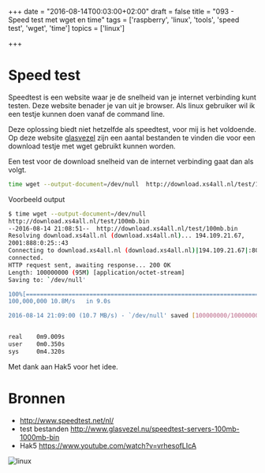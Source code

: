 +++
date = "2016-08-14T00:03:00+02:00"
draft = false
title = "093 - Speed test met wget en time"
tags = ['raspberry', 'linux', 'tools', 'speed test', 'wget', 'time']
topics = ['linux']

+++

# Speed test 

Speedtest is een website waar je de snelheid van je internet verbinding kunt
testen. Deze website benader je van uit je browser. Als linux gebruiker wil ik
een testje kunnen doen vanaf de command line.

Deze oplossing biedt niet hetzelfde als speedtest, voor mij is het voldoende. Op
deze website
[glasvezel](http://www.glasvezel.nu/speedtest-servers-100mb-1000mb-bin) zijn een
aantal bestanden te vinden die voor een download testje met wget gebruikt kunnen
worden. 

Een test voor de download snelheid van de internet verbinding gaat dan als
volgt.
```bash
time wget --output-document=/dev/null  http://download.xs4all.nl/test/100mb.bin
```

Voorbeeld output
```bash
$ time wget --output-document=/dev/null
http://download.xs4all.nl/test/100mb.bin
--2016-08-14 21:08:51--  http://download.xs4all.nl/test/100mb.bin
Resolving download.xs4all.nl (download.xs4all.nl)... 194.109.21.67,
2001:888:0:25::43
Connecting to download.xs4all.nl (download.xs4all.nl)|194.109.21.67|:80...
connected.
HTTP request sent, awaiting response... 200 OK
Length: 100000000 (95M) [application/octet-stream]
Saving to: `/dev/null'

100%[======================================================================================================================>]
100,000,000 10.8M/s   in 9.0s    

2016-08-14 21:09:00 (10.7 MB/s) - `/dev/null' saved [100000000/100000000]


real    0m9.009s
user    0m0.350s
sys     0m4.320s
```


Met dank aan Hak5 voor het idee.


# Bronnen 

* http://www.speedtest.net/nl/
* test bestanden http://www.glasvezel.nu/speedtest-servers-100mb-1000mb-bin
* Hak5 https://www.youtube.com/watch?v=vrhesofLIcA

![linux](/img/logo_linux.jpg)

